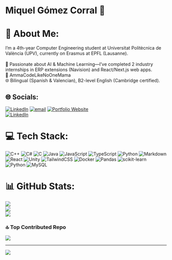 # Miquel Gómez Corral 👋

# 💫 About Me:
I’m a 4th-year Computer Engineering student at Universitat Politècnica de València (UPV), currently on Erasmus at EPFL (Lausanne).<br><br>🎯 Passionate about AI & Machine Learning—I’ve completed 2 industry internships in ERP extensions (Navision) and React/Next.js web apps.<br>👾 AmmaCodeLikeNoOneMama<br>🌐 Bilingual (Spanish & Valencian), B2-level English (Cambridge certified).


## 🌐 Socials:
[![LinkedIn](https://img.shields.io/badge/LinkedIn-%230077B5.svg?logo=linkedin&logoColor=white)](https://linkedin.com/in/miquel-gomez-corral) [![email](https://img.shields.io/badge/Email-D14836?logo=gmail&logoColor=white)](mailto:miquelgc2003@gmail.com) 
[![Portfolio Website](https://img.shields.io/badge/Portfolio-Website-blue?style=flat&logo=google-chrome)](https://miquelgc-portfolio.vercel.app/)  
[![LinkedIn](https://img.shields.io/badge/LinkedIn-MiquelG%C3%B3mezCorral-blue?style=flat&logo=linkedin)](https://linkedin.com/in/miquel-gomez-corral)  
# 💻 Tech Stack:
![C++](https://img.shields.io/badge/c++-%2300599C.svg?style=for-the-badge&logo=c%2B%2B&logoColor=white) ![C#](https://img.shields.io/badge/c%23-%23239120.svg?style=for-the-badge&logo=csharp&logoColor=white) ![C](https://img.shields.io/badge/c-%2300599C.svg?style=for-the-badge&logo=c&logoColor=white) ![Java](https://img.shields.io/badge/java-%23ED8B00.svg?style=for-the-badge&logo=openjdk&logoColor=white) ![JavaScript](https://img.shields.io/badge/javascript-%23323330.svg?style=for-the-badge&logo=javascript&logoColor=%23F7DF1E) ![TypeScript](https://img.shields.io/badge/typescript-%23007ACC.svg?style=for-the-badge&logo=typescript&logoColor=white) ![Python](https://img.shields.io/badge/python-3670A0?style=for-the-badge&logo=python&logoColor=ffdd54) ![Markdown](https://img.shields.io/badge/markdown-%23000000.svg?style=for-the-badge&logo=markdown&logoColor=white) ![React](https://img.shields.io/badge/react-%2320232a.svg?style=for-the-badge&logo=react&logoColor=%2361DAFB) ![Unity](https://img.shields.io/badge/unity-%23000000.svg?style=for-the-badge&logo=unity&logoColor=white) ![TailwindCSS](https://img.shields.io/badge/tailwindcss-%2338B2AC.svg?style=for-the-badge&logo=tailwind-css&logoColor=white) ![Docker](https://img.shields.io/badge/docker-%230db7ed.svg?style=for-the-badge&logo=docker&logoColor=white) ![Pandas](https://img.shields.io/badge/pandas-%23150458.svg?style=for-the-badge&logo=pandas&logoColor=white) ![scikit-learn](https://img.shields.io/badge/scikit--learn-%23F7931E.svg?style=for-the-badge&logo=scikit-learn&logoColor=white) ![Python](https://img.shields.io/badge/python-3670A0?style=for-the-badge&logo=python&logoColor=ffdd54) ![MySQL](https://img.shields.io/badge/mysql-4479A1.svg?style=for-the-badge&logo=mysql&logoColor=white)
# 📊 GitHub Stats:
![](https://github-readme-stats.vercel.app/api?username=MiquelGomezCorral&theme=dark&hide_border=false&include_all_commits=false&count_private=false)<br/>
![](https://nirzak-streak-stats.vercel.app/?user=MiquelGomezCorral&theme=dark&hide_border=false)<br/>
![](https://github-readme-stats.vercel.app/api/top-langs/?username=MiquelGomezCorral&theme=dark&hide_border=false&include_all_commits=false&count_private=false&layout=compact)


### 🔝 Top Contributed Repo
![](https://github-contributor-stats.vercel.app/api?username=MiquelGomezCorral&limit=5&theme=react&combine_all_yearly_contributions=true)

---
[![](https://visitcount.itsvg.in/api?id=MiquelGomezCorral&icon=0&color=0)](https://visitcount.itsvg.in)

<!-- Proudly created with GPRM ( https://gprm.itsvg.in ) -->
